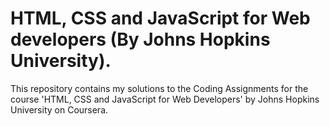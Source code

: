 # HTML, CSS and JavaScript for Web developers (By Johns Hopkins University).
This repository contains my solutions to the Coding Assignments for the course 'HTML, CSS and JavaScript for Web Developers' by Johns Hopkins University on Coursera.

